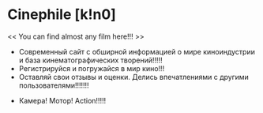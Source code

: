   # Сinephile [k!n0]
<< You can find almost any film here!!! >>

- Современный сайт с обширной информацией о мире киноиндустрии и база кинематографических творений!!!!!
- Регистрируйся и погружайся в мир кино!!!
- Оставляй свои отзывы и оценки. Делись впечатлениями с другими пользователями!!!!!!!

* Камера! Мотор! Action!!!!!
